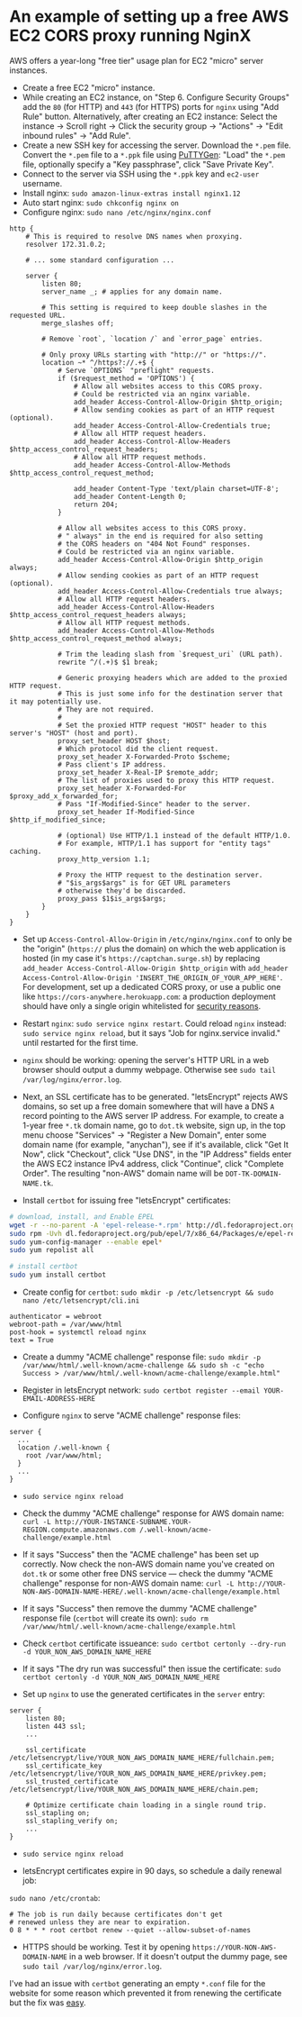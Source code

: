 # An example of setting up a free AWS EC2 CORS proxy running NginX

AWS offers a year-long "free tier" usage plan for EC2 "micro" server instances.

<!-- https://trodzen.wordpress.com/2018/04/07/yet-another-linux-ec2-server-config/ -->

* Create a free EC2 "micro" instance.
* While creating an EC2 instance, on "Step 6. Configure Security Groups" add the `80` (for HTTP) and `443` (for HTTPS) ports for `nginx` using "Add Rule" button. Alternatively, after creating an EC2 instance: Select the instance -> Scroll right -> Click the security group -> "Actions" -> "Edit inbound rules" -> "Add Rule".
* Create a new SSH key for accessing the server. Download the `*.pem` file. Convert the `*.pem` file to a `*.ppk` file using [PuTTYGen](https://docs.aws.amazon.com/en_us/AWSEC2/latest/UserGuide/putty.html): "Load" the `*.pem` file, optionally specify a "Key passphrase", click "Save Private Key".
* Connect to the server via SSH using the `*.ppk` key and `ec2-user` username.
* Install nginx: `sudo amazon-linux-extras install nginx1.12`
* Auto start nginx: `sudo chkconfig nginx on`
* Configure nginx: `sudo nano /etc/nginx/nginx.conf`

```nginx
http {
	# This is required to resolve DNS names when proxying.
	resolver 172.31.0.2;

	# ... some standard configuration ...

	server {
		listen 80;
		server_name _; # applies for any domain name.

		# This setting is required to keep double slashes in the requested URL.
		merge_slashes off;

		# Remove `root`, `location /` and `error_page` entries.

		# Only proxy URLs starting with "http://" or "https://".
		location ~* ^/https?://.+$ {
			# Serve `OPTIONS` "preflight" requests.
			if ($request_method = 'OPTIONS') {
				# Allow all websites access to this CORS proxy.
				# Could be restricted via an nginx variable.
				add_header Access-Control-Allow-Origin $http_origin;
				# Allow sending cookies as part of an HTTP request (optional).
				add_header Access-Control-Allow-Credentials true;
				# Allow all HTTP request headers.
				add_header Access-Control-Allow-Headers $http_access_control_request_headers;
				# Allow all HTTP request methods.
				add_header Access-Control-Allow-Methods $http_access_control_request_method;

				add_header Content-Type 'text/plain charset=UTF-8';
				add_header Content-Length 0;
				return 204;
			}

			# Allow all websites access to this CORS proxy.
			# " always" in the end is required for also setting
			# the CORS headers on "404 Not Found" responses.
			# Could be restricted via an nginx variable.
			add_header Access-Control-Allow-Origin $http_origin always;
			# Allow sending cookies as part of an HTTP request (optional).
			add_header Access-Control-Allow-Credentials true always;
			# Allow all HTTP request headers.
			add_header Access-Control-Allow-Headers $http_access_control_request_headers always;
			# Allow all HTTP request methods.
			add_header Access-Control-Allow-Methods $http_access_control_request_method always;

			# Trim the leading slash from `$request_uri` (URL path).
			rewrite ^/(.+)$ $1 break;

			# Generic proxying headers which are added to the proxied HTTP request.
			# This is just some info for the destination server that it may potentially use.
			# They are not required.
			#
			# Set the proxied HTTP request "HOST" header to this server's "HOST" (host and port).
			proxy_set_header HOST $host;
			# Which protocol did the client request.
			proxy_set_header X-Forwarded-Proto $scheme;
			# Pass client's IP address.
			proxy_set_header X-Real-IP $remote_addr;
			# The list of proxies used to proxy this HTTP request.
			proxy_set_header X-Forwarded-For $proxy_add_x_forwarded_for;
			# Pass "If-Modified-Since" header to the server.
			proxy_set_header If-Modified-Since $http_if_modified_since;

			# (optional) Use HTTP/1.1 instead of the default HTTP/1.0.
			# For example, HTTP/1.1 has support for "entity tags" caching.
			proxy_http_version 1.1;

			# Proxy the HTTP request to the destination server.
			# "$is_args$args" is for GET URL parameters
			# otherwise they'd be discarded.
			proxy_pass $1$is_args$args;
		}
	}
}
```

<!--
map $http_origin $allow_origin {
	default "https://catamphetamine.github.io";
	https://some.other.domain "https://some.other.domain";
}
add_header Access-Control-Allow-Origin $allow_origin always;
-->

* Set up `Access-Control-Allow-Origin` in `/etc/nginx/nginx.conf` to only be the "origin" (`https://` plus the domain) on which the web application is hosted (in my case it's `https://captchan.surge.sh`) by replacing `add_header Access-Control-Allow-Origin $http_origin` with `add_header Access-Control-Allow-Origin 'INSERT_THE_ORIGIN_OF_YOUR_APP_HERE'`. For development, set up a dedicated CORS proxy, or use a public one like `https://cors-anywhere.herokuapp.com`: a production deployment should have only a single origin whitelisted for [security reasons](https://github.com/Rob--W/cors-anywhere/issues/55).

* Restart `nginx`: `sudo service nginx restart`. Could reload `nginx` instead: `sudo service nginx reload`, but it says "Job for nginx.service invalid." until restarted for the first time.
* `nginx` should be working: opening the server's HTTP URL in a web browser should output a dummy webpage. Otherwise see `sudo tail /var/log/nginx/error.log`.

* Next, an SSL certificate has to be generated. "letsEncrypt" rejects AWS domains, so set up a free domain somewhere that will have a DNS `A` record pointing to the AWS server IP address. For example, to create a 1-year free `*.tk` domain name, go to `dot.tk` website, sign up, in the top menu choose "Services" -> "Register a New Domain", enter some domain name (for example, "anychan"), see if it's available, click "Get It Now", click "Checkout", click "Use DNS", in the "IP Address" fields enter the AWS EC2 instance IPv4 address, click "Continue", click "Complete Order". The resulting "non-AWS" domain name will be `DOT-TK-DOMAIN-NAME.tk`.

* Install `certbot` for issuing free "letsEncrypt" certificates:

```sh
# download, install, and Enable EPEL
wget -r --no-parent -A 'epel-release-*.rpm' http://dl.fedoraproject.org/pub/epel/7/x86_64/Packages/e/
sudo rpm -Uvh dl.fedoraproject.org/pub/epel/7/x86_64/Packages/e/epel-release-*.rpm
sudo yum-config-manager --enable epel*
sudo yum repolist all

# install certbot
sudo yum install certbot
```

* Create config for `certbot`: `sudo mkdir -p /etc/letsencrypt && sudo nano /etc/letsencrypt/cli.ini`

```
authenticator = webroot
webroot-path = /var/www/html
post-hook = systemctl reload nginx
text = True
```

* Create a dummy "ACME challenge" response file: `sudo mkdir -p /var/www/html/.well-known/acme-challenge && sudo sh -c "echo Success > /var/www/html/.well-known/acme-challenge/example.html"`

* Register in letsEncrypt network: `sudo certbot register --email YOUR-EMAIL-ADDRESS-HERE`

* Configure `nginx` to serve "ACME challenge" response files:

```nginx
server {
  ...
  location /.well-known {
    root /var/www/html;
  }
  ...
}
```

* `sudo service nginx reload`

* Check the dummy "ACME challenge" response for AWS domain name: `curl -L http://YOUR-INSTANCE-SUBNAME.YOUR-REGION.compute.amazonaws.com
/.well-known/acme-challenge/example.html`

* If it says "Success" then the "ACME challenge" has been set up correctly. Now check the non-AWS domain name you've created on `dot.tk` or some other free DNS service — check the dummy "ACME challenge" response for non-AWS domain name: `curl -L http://YOUR-NON-AWS-DOMAIN-NAME-HERE/.well-known/acme-challenge/example.html`

* If it says "Success" then remove the dummy "ACME challenge" response file (`certbot` will create its own): `sudo rm /var/www/html/.well-known/acme-challenge/example.html`

* Check `certbot` certificate issueance: `sudo certbot certonly --dry-run -d YOUR_NON_AWS_DOMAIN_NAME_HERE`

* If it says "The dry run was successful" then issue the certificate: `sudo certbot certonly -d YOUR_NON_AWS_DOMAIN_NAME_HERE`

* Set up `nginx` to use the generated certificates in the `server` entry:

```nginx
server {
	listen 80;
	listen 443 ssl;
	...

	ssl_certificate /etc/letsencrypt/live/YOUR_NON_AWS_DOMAIN_NAME_HERE/fullchain.pem;
	ssl_certificate_key /etc/letsencrypt/live/YOUR_NON_AWS_DOMAIN_NAME_HERE/privkey.pem;
	ssl_trusted_certificate /etc/letsencrypt/live/YOUR_NON_AWS_DOMAIN_NAME_HERE/chain.pem;

	# Optimize certificate chain loading in a single round trip.
	ssl_stapling on;
	ssl_stapling_verify on;
	...
}
```

* `sudo service nginx reload`

<!--
```
# domains to retrieve certificate.
# AWS domains are rejected by letsEncrypt.
# One can use something like `dot.tk` for a temporary free domain.
domains = example.tk # change to the cors proxy host name

# increase key size
rsa-key-size = 4096

# the CA endpoint server
server = https://acme-v01.api.letsencrypt.org/directory

# the email to receive renewal reminders, IIRC
email = letsencrypt@example.com # change to your email address

# turn off the ncurses UI, we want this to be run as a cronjob
text = True
```
-->

* letsEncrypt certificates expire in 90 days, so schedule a daily renewal job:

`sudo nano /etc/crontab`:

```
# The job is run daily because certificates don't get
# renewed unless they are near to expiration.
0 8 * * * root certbot renew --quiet --allow-subset-of-names
```

* HTTPS should be working. Test it by opening `https://YOUR-NON-AWS-DOMAIN-NAME` in a web browser. If it doesn't output the dummy page, see `sudo tail /var/log/nginx/error.log`.

I've had an issue with `certbot` generating an empty `*.conf` file for the website for some reason which prevented it from renewing the certificate but the fix was [easy](https://github.com/certbot/certbot/issues/7093).
